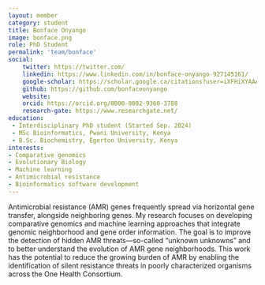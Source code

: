 ```yaml
---
layout: member
category: student
title: Bonface Onyango
image: bonface.png
role: PhD Student
permalink: 'team/bonface'
social:
    twitter: https://twitter.com/
    linkedin: https://www.linkedin.com/in/bonface-onyango-927145161/
    google-scholar: https://scholar.google.ca/citations?user=iXFHiXYAAAAJ&hl=en
    github: https://github.com/bonfaceonyango
    website:
    orcid: https://orcid.org/0000-0002-9360-3788
    research-gate: https://www.researchgate.net/
education:
 - Interdisciplinary PhD student (Started Sep. 2024)
 - MSc Bioinformatics, Pwani University, Kenya 
 - B.Sc. Biochemistry, Egerton University, Kenya
interests:
- Comparative genomics
- Evolutionary Biology
- Machine learning
- Antimicrobial resistance
- Bioinformatics software development
---
```

Antimicrobial resistance (AMR) genes frequently spread via horizontal gene transfer, alongside neighboring genes.
My research focuses on developing comparative genomics and machine learning approaches that integrate genomic neighborhood and gene order information. The goal is to improve the detection of hidden AMR threats—so-called “unknown unknowns” and to better understand the evolution of AMR gene neighborhoods. This work has the potential to reduce the growing burden of AMR by enabling the identification of silent resistance threats in poorly characterized organisms across the One Health Consortium.
